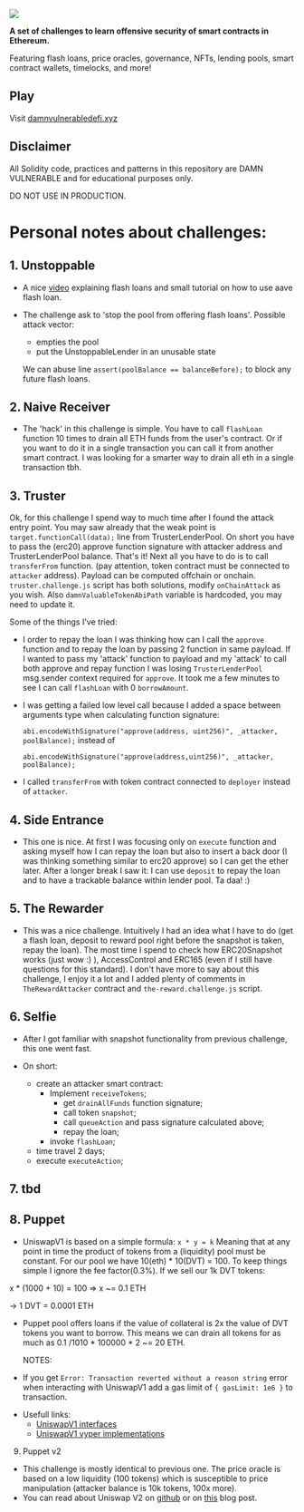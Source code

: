 ![](cover.png)

**A set of challenges to learn offensive security of smart contracts in Ethereum.**

Featuring flash loans, price oracles, governance, NFTs, lending pools, smart contract wallets, timelocks, and more!

## Play

Visit [damnvulnerabledefi.xyz](https://damnvulnerabledefi.xyz)

## Disclaimer

All Solidity code, practices and patterns in this repository are DAMN VULNERABLE and for educational purposes only.

DO NOT USE IN PRODUCTION.

#

# Personal notes about challenges:

## 1. Unstoppable

- A nice [video](https://www.youtube.com/watch?v=Aw7yvGFtOvI) explaining flash loans and small tutorial on how to use aave flash loan.

* The challenge ask to 'stop the pool from offering flash loans'.
  Possible attack vector:

  - empties the pool
  - put the UnstoppableLender in an unusable state

  We can abuse line `assert(poolBalance == balanceBefore);` to block any future flash loans.

## 2. Naive Receiver

- The 'hack' in this challenge is simple. You have to call `flashLoan` function 10 times to drain all ETH funds from the user's contract. Or if you want to do it in a single transaction you can call it from another smart contract. I was looking for a smarter way to drain all eth in a single transaction tbh.

## 3. Truster

Ok, for this challenge I spend way to much time after I found the attack entry point. You may saw already that the weak point is `target.functionCall(data);` line from TrusterLenderPool. On short you have to pass the (erc20) approve function signature with attacker address and TrusterLenderPool balance. That's it! Next all you have to do is to call `transferFrom` function. (pay attention, token contract must be connected to `attacker` address).
Payload can be computed offchain or onchain. `truster.challenge.js` script has both solutions, modify `onChainAttack` as you wish. Also `damnValuableTokenAbiPath` variable is hardcoded, you may need to update it.

Some of the things I've tried:

- I order to repay the loan I was thinking how can I call the `approve` function and to repay the loan by passing 2 function in same payload. If I wanted to pass my 'attack' function to payload and my 'attack' to call both approve and repay function I was losing `TrusterLenderPool` msg.sender context required for `approve`. It took me a few minutes to see I can call `flashLoan` with 0 `borrowAmount`.
- I was getting a failed low level call because I added a space between arguments type when calculating function signature:

  `abi.encodeWithSignature("approve(address, uint256)", _attacker, poolBalance);` instead of

  `abi.encodeWithSignature("approve(address,uint256)", _attacker, poolBalance);`

- I called `transferFrom` with token contract connected to `deployer` instead of `attacker`.

## 4. Side Entrance

- This one is nice. At first I was focusing only on `execute` function and asking myself how I can repay the loan but also to insert a back door (I was thinking something similar to erc20 approve) so I can get the ether later. After a longer break I saw it: I can use `deposit` to repay the loan and to have a trackable balance within lender pool. Ta daa! :)

## 5. The Rewarder

- This was a nice challenge. Intuitively I had an idea what I have to do (get a flash loan, deposit to reward pool right before the snapshot is taken, repay the loan). The most time I spend to check how ERC20Snapshot works (just wow :) ), AccessControl and ERC165 (even if I still have questions for this standard). I don't have more to say about this challenge, I enjoy it a lot and I added plenty of comments in `TheRewardAttacker` contract and `the-reward.challenge.js` script.

## 6. Selfie

- After I got familiar with snapshot functionality from previous challenge, this one went fast.
- On short:

  - create an attacker smart contract:
    - Implement `receiveTokens`;
      - get `drainAllFunds` function signature;
      - call token `snapshot`;
      - call `queueAction` and pass signature calculated above;
      - repay the loan;
    - invoke `flashLoan`;

  * time travel 2 days;
  * execute `executeAction`;

## 7. tbd

## 8. Puppet

- UniswapV1 is based on a simple formula:
  `x * y = k`
  Meaning that at any point in time the product of tokens from a (liquidity) pool must be constant.
  For our pool we have 10(eth) \* 10(DVT) = 100.
  To keep things simple I ignore the fee factor(0.3%).
  If we sell our 1k DVT tokens:

x \* (1000 + 10) = 100 => x ~= 0.1 ETH

-> 1 DVT = 0.0001 ETH

- Puppet pool offers loans if the value of collateral is 2x the value of DVT tokens you want to borrow. This means we can drain all tokens for as much as 0.1 /1010 \* 100000 \* 2 ~= 20 ETH.

  NOTES:

- If you get `Error: Transaction reverted without a reason string` error when interacting with UniswapV1 add a gas limit of `{ gasLimit: 1e6 }` to transaction.

* Usefull links:
  - [UniswapV1 interfaces](https://docs.uniswap.org/contracts/v1/reference/interfaces#solidity-1)
  - [UniswapV1 vyper implementations](https://github.com/Uniswap/v1-contracts/blob/master/contracts/uniswap_exchange.vy)

9. Puppet v2

- This challenge is mostly identical to previous one. The price oracle is based on a low liquidity (100 tokens) which is susceptible to price manipulation (attacker balance is 10k tokens, 100x more).
- You can read about Uniswap V2 on [github](https://github.com/Uniswap/v2-core) or on [this](https://jeiwan.net/posts/programming-defi-uniswapv2-1/) blog post.
